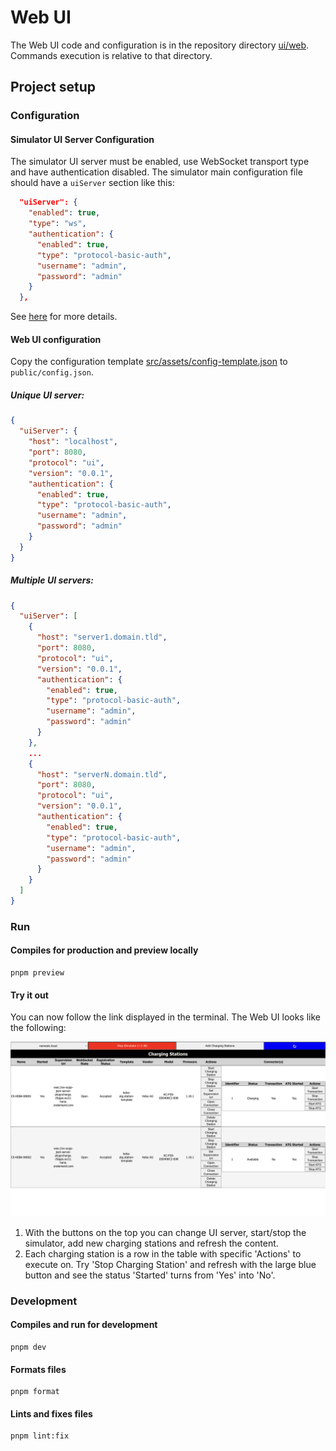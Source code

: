 # Web UI

The Web UI code and configuration is in the repository directory [ui/web](./../../ui/web/). Commands execution is relative to that directory.

## Project setup

### Configuration

#### Simulator UI Server Configuration

The simulator UI server must be enabled, use WebSocket transport type and have authentication disabled. The simulator main configuration file should have a `uiServer` section like this:

```json
  "uiServer": {
    "enabled": true,
    "type": "ws",
    "authentication": {
      "enabled": true,
      "type": "protocol-basic-auth",
      "username": "admin",
      "password": "admin"
    }
  },
```

See [here](./../../README.md#charging-stations-simulator-configuration) for more details.

#### Web UI configuration

Copy the configuration template [src/assets/config-template.json](./src/assets/config-template.json) to `public/config.json`.

##### Unique UI server:

```json
{
  "uiServer": {
    "host": "localhost",
    "port": 8080,
    "protocol": "ui",
    "version": "0.0.1",
    "authentication": {
      "enabled": true,
      "type": "protocol-basic-auth",
      "username": "admin",
      "password": "admin"
    }
  }
}
```

##### Multiple UI servers:

```json
{
  "uiServer": [
    {
      "host": "server1.domain.tld",
      "port": 8080,
      "protocol": "ui",
      "version": "0.0.1",
      "authentication": {
        "enabled": true,
        "type": "protocol-basic-auth",
        "username": "admin",
        "password": "admin"
      }
    },
    ...
    {
      "host": "serverN.domain.tld",
      "port": 8080,
      "protocol": "ui",
      "version": "0.0.1",
      "authentication": {
        "enabled": true,
        "type": "protocol-basic-auth",
        "username": "admin",
        "password": "admin"
      }
    }
  ]
}
```

### Run

#### Compiles for production and preview locally

```shell
pnpm preview
```

#### Try it out

You can now follow the link displayed in the terminal. The Web UI looks like the following:

![webui](./src/assets/webui.png)

1. With the buttons on the top you can change UI server, start/stop the simulator, add new charging stations and refresh the content.
2. Each charging station is a row in the table with specific 'Actions' to execute on. Try 'Stop Charging Station' and refresh with the large blue button and see the status 'Started' turns from 'Yes' into 'No'.

### Development

#### Compiles and run for development

```shell
pnpm dev
```

#### Formats files

```shell
pnpm format
```

#### Lints and fixes files

```shell
pnpm lint:fix
```
